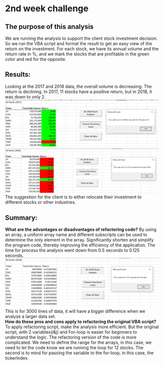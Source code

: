 # 2nd week challenge
## The purpose of this analysis 

We are running the analysis to support the client stock investment decision. 
So we run the VBA script and format the result to get an easy view of the return on the investment. 
For each stock, we have its annual volume and the return rate in %, and we mark the stocks that are profitable in the green color and red for the opposite.

## Results:  
Looking at the 2017 and 2018 data, the overall volume is decreasing. 
The return is declining. In 2017, 11 stocks have a positive return, but in 2018, it was down to only 2. 
![VBA_Challenge_2017](https://github.com/Sirius0531/stocks-analysis/blob/main/Resources/VBA_Challenge_2017.png)
![VBA_Challenge_2018](https://github.com/Sirius0531/stocks-analysis/blob/main/Resources/VBA_Challenge_2018.png)
The suggestion for the client is to either relocate their investment to different stocks or other industries.  

## Summary: 
**What are the advantages or disadvantages of refactoring code?**
By using an array, a uniform array name and different subscripts can be used to determine the only element in the array. 
Significantly shorten and simplify the program code, thereby improving the efficiency of the application. The time for process the analysis went down from 0.5 seconds to 0.125 seconds. 
![VBA_Challenge_2018](https://github.com/Sirius0531/stocks-analysis/blob/main/Resources/VBA_Challenge_Asssigned_2018.png)
This is for 3000 lines of data, it will have a bigger difference when we analyze a larger data set.  
**How do these pros and cons apply to refactoring the original VBA script?**
To apply refactoring script, make the analysis more efficient. But the original script, with 2 variables(i&j) and For-loop is easier for beginners to understand the logic. The refactoring version of the code is more complicated. We need to define the range for the arrays, in this case, we need to let the code know we are running the loop for 12 stocks. The second is to mind for passing the variable to the for-loop, in this case, the tickerIndex.
